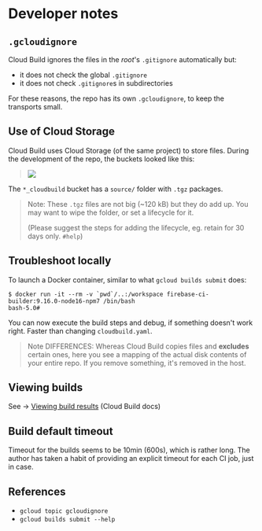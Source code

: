 # Developer notes


## `.gcloudignore`

Cloud Build ignores the files in the *root*'s `.gitignore` automatically but:

- it does not check the global `.gitignore`
- it does not check `.gitignore`s in subdirectories

For these reasons, the repo has its own `.gcloudignore`, to keep the transports small.


## Use of Cloud Storage 

Cloud Build uses Cloud Storage (of the same project) to store files. During the development of the repo, the buckets looked like this:

>![](.images/storage-list.png)

The `*_cloudbuild` bucket has a `source/` folder with `.tgz` packages.

>Note: These `.tgz` files are not big (~120 kB) but they do add up. You may want to wipe the folder, or set a lifecycle for it.
>
>(Please suggest the steps for adding the lifecycle, eg. retain for 30 days only. `#help`)


## Troubleshoot locally

To launch a Docker container, similar to what `gcloud builds submit` does:

```
$ docker run -it --rm -v `pwd`/..:/workspace firebase-ci-builder:9.16.0-node16-npm7 /bin/bash
bash-5.0#
```

You can now execute the build steps and debug, if something doesn't work right. Faster than changing `cloudbuild.yaml`.

>Note DIFFERENCES: Whereas Cloud Build copies files and **excludes** certain ones, here you see a mapping of the actual disk contents of your entire repo. If you remove something, it's removed in the host.


## Viewing builds

See -> [Viewing build results](https://cloud.google.com/build/docs/view-build-results) (Cloud Build docs)


## Build default timeout

Timeout for the builds seems to be 10min (600s), which is rather long. The author has taken a habit of providing an explicit timeout for each CI job, just in case.

<!-- whisper
seen in `gcloud builds describe <id>`
-->


## References

- `gcloud topic gcloudignore`
- `gcloud builds submit --help`
